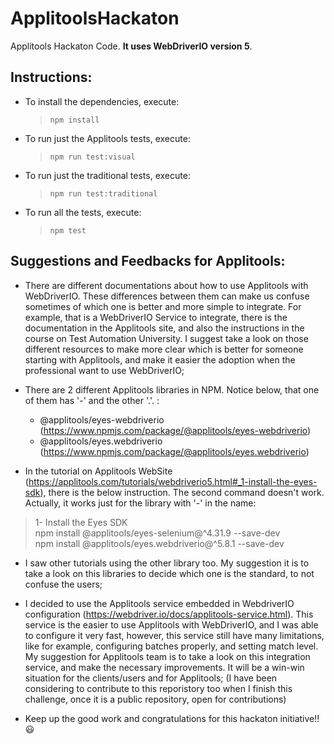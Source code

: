 # ApplitoolsHackaton
Applitools Hackaton Code. **It uses WebDriverIO version 5**.

## Instructions:

* To install the dependencies, execute: 
    > ```npm install```

* To run just the Applitools tests, execute:
  >  ```npm run test:visual```

* To run just the traditional tests, execute:
  >  ```npm run test:traditional```

* To run all the tests, execute:
  >  ```npm test```


## Suggestions and Feedbacks for Applitools:
* There are different documentations about how to use Applitools with WebDriverIO. These differences between them can make us confuse sometimes of which one is better and  more simple to integrate. For example, that is a WebDriverIO Service to integrate, there is the documentation in the Applitools site, and also the instructions in the course on Test Automation University. I suggest take a look on those different resources to make more clear which is better for someone starting with Applitools, and make it easier the adoption when the professional want to use WebDriverIO;

* There are 2 different Applitools libraries in NPM. Notice below, that one of them has '-' and the other '.'. : 
    * @applitools/eyes-webdriverio (https://www.npmjs.com/package/@applitools/eyes-webdriverio)
    * @applitools/eyes.webdriverio (https://www.npmjs.com/package/@applitools/eyes.webdriverio)
* In the tutorial on Applitools WebSite (https://applitools.com/tutorials/webdriverio5.html#_1-install-the-eyes-sdk), there is the below instruction. The second command doesn't work. Actually, it works just for the library with '-' in the name:
>1- Install the Eyes SDK  
>npm install @applitools/eyes-selenium@^4.31.9 --save-dev    
>npm install @applitools/eyes.webdriverio@^5.8.1 --save-dev


* I saw other tutorials using the other library too. My suggestion it is to take a look on this libraries to decide which one is the standard, to not confuse the users;

* I decided to use the Applitools service embedded in WebdriverIO configuration (https://webdriver.io/docs/applitools-service.html). This service is the easier to use Applitools with WebDriverIO, and I was able to configure it very fast, however, this service still have many limitations, like for example, configuring batches properly, and setting match level. My suggestion for Applitools team is to take a look on this integration service, and make the necessary improvements. It will be a win-win situation for the clients/users and for Applitools; (I have been considering to contribute to this reporistory too when I finish this challenge, once it is a public repository, open for contributions)

* Keep up the good work and congratulations for this hackaton initiative!! :smiley: